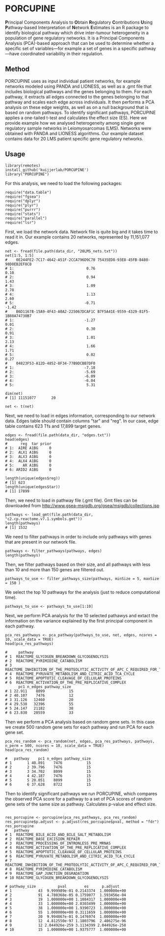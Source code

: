 # PORCUPINE
**P**rincipal Components Analysis to **O**btain **R**egulatory **C**ontributions **U**sing **P**athway-based Interpretation of **N**etwork **E**stimates is an R package to identify biological pathway which drive inter-tumour heterogeneity in a population of gene regulatory networks. It is a Principal Components Analysis (PCA)-based approach that can be used to determine whether a specific set of variables—for example a set of genes in a specific pathway—have coordinated variability in their regulation.

## Method
PORCUPINE uses as input individual patient networks, for example networks modeled using PANDA and LIONESS, as well as a .gmt file that includes biological pathways and the genes belonging to them. For each pathway, it extracts all edges connected to the genes belonging to that pathway and scales each edge across individuals. It then performs a PCA analysis on these edge weights, as well as on a null background that is based on random pathways. To identify significant pathways, PORCUPINE applies a one-tailed t-test and calculates the effect size (ES). 
Here we provide example how we analysed heterogeneity among single gene regulatory sample networks in Leiomyosarcomas (LMS). Networks were obtained with PANDA and LIONESS algorithms. Our example dataset contains data for 20 LMS patient specific gene regulatory networks. 

## Usage
```{r}
library(remotes)
install_github('kuijjerlab/PORCUPINE')
library("PORCUPINE")
```
For this analysis, we need to load the following packages:
```{r}
require("data.table")
require("fgsea")
require("dplyr")
require("plyr")
require("purrr")
require("stats")
require("parallel")
require("lsr")
```
First, we load the network data. Network file is quite big and it takes time to read it in. Our example contains 20 networks, represented by 11,151,077 edges.

```{r}
net <- fread(file.path(data_dir, "20LMS_nets.txt"))
net[1:5, 1:5]
#    0E244FE2-7C17-4642-A51F-2CCA796D9C70 75435ED8-93E8-45FB-8480-98D8EB2EF8CB
# 1:                                 0.76                                 0.10
# 2:                                 0.94                                 1.43
# 3:                                 1.09                                 2.78
# 4:                                 1.13                                 2.60
# 5:                                -0.71                                -1.42
#    B6D11678-15A9-4F43-A0A2-225067DCAF1C B7F5A41E-9559-4329-81F5-1B88A74730B7
# 1:                                -1.27                                 0.01
# 2:                                 0.30                                 0.91
# 3:                                 1.01                                 2.13
# 4:                                 1.66                                 1.71
# 5:                                 0.02                                 0.27
#    04823F53-A12D-4852-8F34-77B9DCBB7DF0
# 1:                                -7.18
# 2:                                -5.69
# 3:                                -6.09
# 4:                                -6.04
# 5:                                 5.31

dim(net)
# [1] 11151077       20

net <- t(net)

```
Next, we need to load in edges information, corresponding to our network data. Edges table should contain columns "tar" and "reg". In our case, edge table contains 623 Tfs and 17,899 target genes.

```{r}
edges <- fread(file.path(data_dir, "edges.txt"))
head(edges)
#      reg  tar prior
# 1:  AIRE A1BG     0
# 2:  ALX1 A1BG     0
# 3:  ALX3 A1BG     0
# 4:  ALX4 A1BG     0
# 5:    AR A1BG     0
# 6: ARID2 A1BG     0

length(unique(edges$reg))
# [1] 623
length(unique(edges$tar))
# [1] 17899
```
Then, we need to load in pathway file (.gmt file). Gmt files can be downloaded from http://www.gsea-msigdb.org/gsea/msigdb/collections.jsp
```{r}
pathways <- load_gmt(file.path(data_dir, "c2.cp.reactome.v7.1.symbols.gmt"))
length(pathways)
# [1] 1532
```
We need to filter pathways in order to include only pathways with genes that are present in our network file. 
```{r}
pathways <- filter_pathways(pathways, edges)
length(pathways)
```
Then, we filter pathways based on their size, and all pathways with less than 10 and more than 150 genes are filtered out. 
```{r}
pathways_to_use <- filter_pathways_size(pathways, minSize = 5, maxSize = 150 )
```
We select the top 10 pathways for the analysis (just to reduce computational time).
```{r}
pathways_to_use <- pathways_to_use[1:10]
```
Next, we perform PCA analysis for the 10 selected pathawys and extact the information on the variance explained by the first principal component in each pathway.
```{r}
pca_res_pathways <- pca_pathway(pathways_to_use, net, edges, ncores = 10, scale_data = TRUE)
head(pca_res_pathways)

#     pathway
# 1  REACTOME_GLYCOGEN_BREAKDOWN_GLYCOGENOLYSIS
# 2  REACTOME_PYRIMIDINE_CATABOLISM
# 3  REACTOME_INHIBITION_OF_THE_PROTEOLYTIC_ACTIVITY_OF_APC_C_REQUIRED_FOR_THE_ONSET_OF_ANAPHASE_BY_MITOTIC_SPINDLE_CHECKPOINT_COMPONENTS
# 4  REACTOME_PYRUVATE_METABOLISM_AND_CITRIC_ACID_TCA_CYCLE
# 5  REACTOME_APOPTOTIC_CLEAVAGE_OF_CELLULAR_PROTEINS
# 6  REACTOME_ACTIVATION_OF_THE_PRE_REPLICATIVE_COMPLEX
      pc1 n_edges pathway_size
# 1 22.911    8099           15
# 2 40.107    7476           12
# 3 31.126   12460           20
# 4 29.538   32396           55
# 5 24.147   21182           38
# 6 23.830   20559           33
```
Then we perform a PCA analysis based on random gene sets. In this case we create 500 random gene sets for each pathway and run PCA for each gene set.

```{r}
pca_res_random <- pca_random(net, edges, pca_res_pathways, pathways, n_perm = 500, ncores = 10, scale_data = TRUE)
head(pca_res_random)

#   pathway    pc1 n_edges pathway_size
# 1       1 40.891    7476           15
# 2       2 39.796    7476           15
# 3       3 34.702    8099           15
# 4       4 42.187    7476           15
# 5       5 20.051    8099           15
# 6       6 37.628    8722           15

```
Then to identify significant pathways we run PORCUPINE, which compares the observed PCA score for a pathway to a set of PCA scores of random gene sets of the same size as pathway. Calculates p-value and effect size.
```{r}

res_porcupine <- porcupine(pca_res_pathways, pca_res_random)
res_porcupine$p.adjust <- p.adjust(res_porcupine$pval, method = "fdr")
res_porcupine
#   pathway
# 1  REACTOME_BILE_ACID_AND_BILE_SALT_METABOLISM
# 2  REACTOME_BASE_EXCISION_REPAIR
# 3  REACTOME_PROCESSING_OF_INTRONLESS_PRE_MRNAS
# 4  REACTOME_ACTIVATION_OF_THE_PRE_REPLICATIVE_COMPLEX
# 5  REACTOME_APOPTOTIC_CLEAVAGE_OF_CELLULAR_PROTEINS
# 6  REACTOME_PYRUVATE_METABOLISM_AND_CITRIC_ACID_TCA_CYCLE
# 7  REACTOME_INHIBITION_OF_THE_PROTEOLYTIC_ACTIVITY_OF_APC_C_REQUIRED_FOR_THE_ONSET_OF_ANAPHASE_BY_MITOTIC_SPINDLE_CHECKPOINT_COMPONENTS
# 8  REACTOME_PYRIMIDINE_CATABOLISM
# 9  REACTOME_GAP_JUNCTION_DEGRADATION
# 10 REACTOME_GLYCOGEN_BREAKDOWN_GLYCOGENOLYSIS

# pathway_size          pval        es      p.adjust
# 1            43  9.999989e-01 0.2143374  1.000000e+00
# 2            91  4.780368e-05 0.1759077  1.593456e-04
# 3            19  1.000000e+00 1.1084317  1.000000e+00
# 4            33  1.000000e+00 2.0303499  1.000000e+00
# 5            38  1.000000e+00 1.9390723  1.000000e+00
# 6            55  1.000000e+00 0.3111659  1.000000e+00
# 7            20  9.994867e-01 0.1476974  1.000000e+00
# 8            12  4.812550e-97 1.1803796  2.406275e-96
# 9            12 2.044926e-259 3.1134399 2.044926e-258
# 10           15  1.000000e+00 1.9375777  1.000000e+00

```

